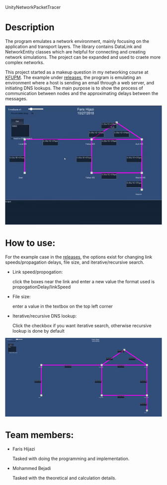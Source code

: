 UnityNetworkPacketTracer

# Description
The program emulates a network environment, mainly focusing on the application and transport layers.
The library contains DataLink and NetworkEntity classes which are helpful for connecting and creating network simulations.
The project can be expanded and used to craete more complex networks.

This project started as a makeup question in my networking course at [KFUPM](http://www.kfupm.edu.sa/Default.aspx).
The example under [releases](https://github.com/buzamahmooza/UnityNetworkPacketTracer/releases), the program is emulating an environment where a host is sending an email through a web server, and initiating DNS lookups.
The main purpose is to show the process of communication between nodes and the approximating delays between the messages.

<img src="Screenshots/UnityNetworkPacketTracer%20recording%20fullscreen.gif" alt="General Screenshot"/>


# How to use:
For the example case in the [releases](https://github.com/buzamahmooza/UnityNetworkPacketTracer/releases), the options exist for changing link speeds/propagation delays, file size, and iterative/recursive search.
- Link speed/propogation:

  click the boxes near the link and enter a new value the format used is propogationDelay/linkSpeed
- File size:
  
  enter a value in the textbox on the top left corner
- Iterative/recursive DNS lookup:
  
  Click the checkbox if you want iterative search, otherwise recursive lookup is done by default

<img src="Screenshots/MakeupScreenshot.png" alt="General Screenshot" />


# Team members:
- Faris Hijazi

  Tasked with doing the programming and implementation.
- Mohammed Bejadi

  Tasked with the theoretical and calculation details.
